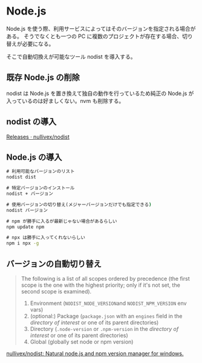 # Node.js

Node.js を使う際、利用サービスによってはそのバージョンを指定される場合がある。
そうでなくとも一つの PC に複数のプロジェクトが存在する場合、切り替えが必要になる。

そこで自動切換えが可能なツール nodist を導入する。

## 既存 Node.js の削除

nodist は Node.js を置き換えて独自の動作を行っているため純正の Node.js が入っているのは好ましくない。nvm も削除する。

## nodist の導入

[Releases · nullivex/nodist](https://github.com/nullivex/nodist/releases)

## Node.js の導入

```bat
# 利用可能なバージョンのリスト
nodist dist
```

```bat
# 特定バージョンのインストール
nodist + バージョン
```

```bat
# 使用バージョンの切り替え(メジャーバージョンだけでも指定できる)
nodist バージョン
```

```bat
# npm が勝手に入るが最新じゃない場合があるらしい
npm update npm
```

```bat
# npx は勝手に入ってくれないらしい
npm i npx -g
```

## バージョンの自動切り替え

> The following is a list of all scopes ordered by precedence (the first scope is the one with the highest priority; only if it's not set, the second scope is examined).
>
> 1. Environment (`NODIST_NODE_VERSION`and `NODIST_NPM_VERSION` env vars)
> 2. (optional:) Package (`package.json` with an `engines` field in the _directory of interest_ or one of its parent directories)
> 3. Directory (`.node-version` or `.npm-version` in the _directory of interest_ or one of its parent directories)
> 4. Global (globally set node or npm version)

[nullivex/nodist: Natural node.js and npm version manager for windows.](https://github.com/nullivex/nodist#scope-precedence)
